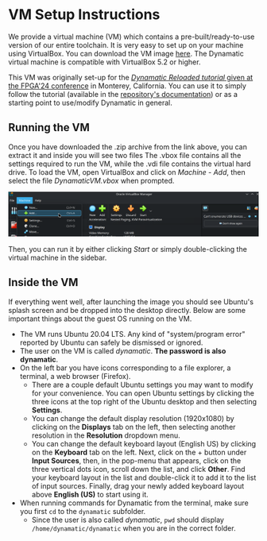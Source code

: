 # VM Setup Instructions

We provide a virtual machine (VM) which contains a pre-built/ready-to-use version of our entire toolchain. It is very easy to set up on your machine using VirtualBox. You can download the VM image [here](https://drive.google.com/file/d/1s86dzU8jbSSdh13DctS922OKoACgvVD5/view?usp=drive_link). The Dynamatic virtual machine is compatible with VirtualBox 5.2 or higher.

This VM was originally set-up for the [*Dynamatic Reloaded tutorial* given at the FPGA'24 conference](https://www.isfpga.org/past/fpga2024/workshops-tutorials/#t7) in Monterey, California. You can use it to simply follow the tutorial (available in the [repository's documentation](Tutorials/Introduction/Introduction.md)) or as a starting point to use/modify Dynamatic in general.

## Running the VM

Once you have downloaded the .zip archive from the link above, you can extract it and inside you will see two files The .vbox file contains all the settings required to run the VM, while the .vdi file contains the virtual hard drive. To load the VM, open VirtualBox and click on *Machine - Add*, then select the file *DynamaticVM.vbox* when prompted. 

![](Figures/virtualbox1.png)

Then, you can run it by either clicking *Start* or simply double-clicking the virtual machine in the sidebar.

## Inside the VM

If everything went well, after launching the image you should see Ubuntu's splash screen and be dropped into the desktop directly. Below are some important things about the guest OS running on the VM.

- The VM runs Ubuntu 20.04 LTS. Any kind of "system/program error" reported by Ubuntu can safely be dismissed or ignored.
- The user on the VM is called *dynamatic*. **The password is also dynamatic**.
- On the left bar you have icons corresponding to a file explorer, a terminal, a web browser (Firefox).
  - There are a couple default Ubuntu settings you may want to modify for your convenience. You can open Ubuntu settings by clicking the three icons at the top right of the Ubuntu desktop and then selecting **Settings**.
  - You can change the default display resolution (1920x1080) by clicking on the **Displays** tab on the left, then selecting another resolution in the **Resolution** dropdown menu.
  - You can change the default keyboard layout (English US) by clicking on the **Keyboard** tab on the left. Next, click on the + button under **Input Sources**, then, in the pop-menu that appears, click on the three vertical dots icon, scroll down the list, and click **Other**. Find your keyboard layout in the list and double-click it to add it to the list of input sources. Finally, drag your newly added keyboard layout above **English (US)** to start using it.
- When running commands for Dynamatic from the terminal, make sure you first `cd` to the `dynamatic` subfolder.
  - Since the user is also called *dynamatic*, `pwd` should display `/home/dynamatic/dynamatic` when you are in the correct folder.
